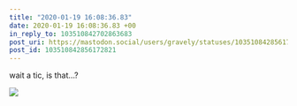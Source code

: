 ```yaml
---
title: "2020-01-19 16:08:36.83"
date: 2020-01-19 16:08:36.83 +00
in_reply_to: 103510842702863683
post_uri: https://mastodon.social/users/gravely/statuses/103510842856172821
post_id: 103510842856172821
---
```

wait a tic, is that…?


![](/images/24112174.jpg)


